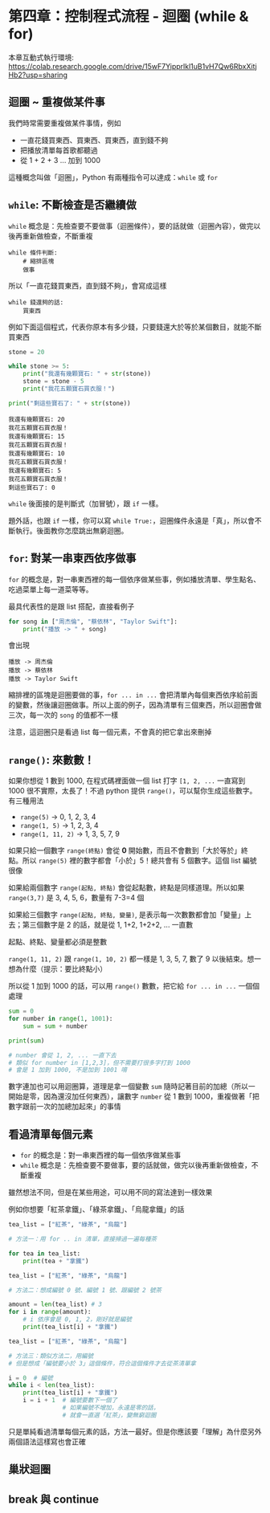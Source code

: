 # 第四章：控制程式流程 - 迴圈 (while & for)

本章互動式執行環境: https://colab.research.google.com/drive/15wF7Yipprlkl1uB1vH7Qw6RbxXitjHb2?usp=sharing

## 迴圈 ~ 重複做某件事

我們時常需要重複做某件事情，例如
* 一直花錢買東西、買東西、買東西，直到錢不夠
* 把播放清單每首歌都聽過
* 從 1 + 2 + 3 ... 加到 1000

這種概念叫做「迴圈」，Python 有兩種指令可以達成：`while` 或 `for`


## `while`: 不斷檢查是否繼續做

`while` 概念是：先檢查要不要做事（迴圈條件），要的話就做（迴圈內容），做完以後再重新做檢查，不斷重複

```
while 條件判斷:
    # 縮排區塊
    做事
```

所以「一直花錢買東西，直到錢不夠」，會寫成這樣

```
while 錢還夠的話:
    買東西
```

例如下面這個程式，代表你原本有多少錢，只要錢還大於等於某個數目，就能不斷買東西

```python
stone = 20

while stone >= 5:
    print("我還有幾顆寶石: " + str(stone))
    stone = stone - 5
    print("我花五顆寶石買衣服！")

print("剩這些寶石了: " + str(stone))
```

```
我還有幾顆寶石: 20
我花五顆寶石買衣服！
我還有幾顆寶石: 15
我花五顆寶石買衣服！
我還有幾顆寶石: 10
我花五顆寶石買衣服！
我還有幾顆寶石: 5
我花五顆寶石買衣服！
剩這些寶石了: 0
```

`while` 後面接的是判斷式（加冒號），跟 `if` 一樣。

題外話，也跟 `if` 一樣，你可以寫 `while True:`，迴圈條件永遠是「真」，所以會不斷執行。後面教你怎麼跳出無窮迴圈。


## `for`: 對某一串東西依序做事

`for` 的概念是，對一串東西裡的每一個依序做某些事，例如播放清單、學生點名、吃過菜單上每一道菜等等。

最具代表性的是跟 list 搭配，直接看例子

```python
for song in ["周杰倫", "蔡依林", "Taylor Swift"]:
    print("播放 -> " + song)
```

會出現

```
播放 -> 周杰倫
播放 -> 蔡依林
播放 -> Taylor Swift
```

縮排裡的區塊是迴圈要做的事，`for ... in ...` 會把清單內每個東西依序給前面的變數，然後讓迴圈做事。所以上面的例子，因為清單有三個東西，所以迴圈會做三次，每一次的 `song` 的值都不一樣

注意，這迴圈只是看過 list 每一個元素，不會真的把它拿出來刪掉


## `range()`: 來數數！

如果你想從 1 數到 1000, 在程式碼裡面做一個 list 打字 `[1, 2, ...` 一直寫到 1000 很不實際，太長了！不過 python 提供 `range()`，可以幫你生成這些數字。有三種用法

* `range(5)` -> 0, 1, 2, 3, 4
* `range(1, 5)` -> 1, 2, 3, 4
* `range(1, 11, 2)` -> 1, 3, 5, 7, 9

如果只給一個數字 `range(終點)` 會從 **0** 開始數，而且不會數到「大於等於」終點。所以 `range(5)` 裡的數字都會「小於」5！總共會有 5 個數字。這個 list 編號很像

如果給兩個數字 `range(起點, 終點)` 會從起點數，終點是同樣道理。所以如果 `range(3,7)` 是 3, 4, 5, 6，數量有 7-3=4 個

如果給三個數字 `range(起點, 終點, 變量)`, 是表示每一次數數都會加「變量」上去；第三個數字是 2 的話，就是從 1, 1+2, 1+2+2, ... 一直數

起點、終點、變量都必須是整數

`range(1, 11, 2)` 跟 `range(1, 10, 2)` 都一樣是 1, 3, 5, 7, 數了 9 以後結束。想一想為什麼（提示：要比終點小）

所以從 1 加到 1000 的話，可以用 `range()` 數數，把它給 `for ... in ...` 一個個處理

```python
sum = 0
for number in range(1, 1001):
    sum = sum + number

print(sum)

# number 會從 1, 2, ... 一直下去
# 類似 for number in [1,2,3]，但不需要打很多字打到 1000
# 會是 1 加到 1000, 不是加到 1001 唷
```

數字連加也可以用迴圈算，道理是拿一個變數 `sum` 隨時記著目前的加總（所以一開始是零，因為還沒加任何東西），讓數字 `number` 從 1 數到 1000，重複做著「把數字跟前一次的加總加起來」的事情


## 看過清單每個元素

* `for` 的概念是：對一串東西裡的每一個依序做某些事
* `while` 概念是：先檢查要不要做事，要的話就做，做完以後再重新做檢查，不斷重複

雖然想法不同，但是在某些用途，可以用不同的寫法達到一樣效果

例如你想要「紅茶拿鐵」、「綠茶拿鐵」、「烏龍拿鐵」的話

```python
tea_list = ["紅茶", "綠茶", "烏龍"]

# 方法一：用 for .. in 清單，直接掃過一遍每種茶

for tea in tea_list:
    print(tea + "拿鐵")
```

```python
tea_list = ["紅茶", "綠茶", "烏龍"]

# 方法二：想成編號 0 號、編號 1 號、跟編號 2 號茶

amount = len(tea_list) # 3
for i in range(amount):
    # i 依序會是 0, 1, 2，剛好就是編號
    print(tea_list[i] + "拿鐵")
```

```python
tea_list = ["紅茶", "綠茶", "烏龍"]

# 方法三：類似方法二，用編號
# 但是想成「編號要小於 3」這個條件，符合這個條件才去從茶清單拿

i = 0  # 編號
while i < len(tea_list):
    print(tea_list[i] + "拿鐵")
    i = i + 1  # 編號要數下一個了
               # 如果編號不增加，永遠是零的話，
               # 就會一直選「紅茶」，變無窮迴圈
```

只是單純看過清單每個元素的話，方法一最好。但是你應該要「理解」為什麼另外兩個語法這樣寫也會正確


## 巢狀迴圈







## break 與 continue